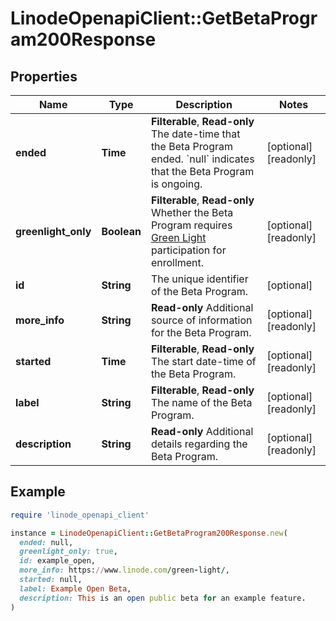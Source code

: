 # LinodeOpenapiClient::GetBetaProgram200Response

## Properties

| Name | Type | Description | Notes |
| ---- | ---- | ----------- | ----- |
| **ended** | **Time** | __Filterable__, __Read-only__ The date-time that the Beta Program ended.  &#x60;null&#x60; indicates that the Beta Program is ongoing. | [optional][readonly] |
| **greenlight_only** | **Boolean** | __Filterable__, __Read-only__ Whether the Beta Program requires [Green Light](https://www.linode.com/green-light/) participation for enrollment. | [optional][readonly] |
| **id** | **String** | The unique identifier of the Beta Program. | [optional] |
| **more_info** | **String** | __Read-only__ Additional source of information for the Beta Program. | [optional][readonly] |
| **started** | **Time** | __Filterable__, __Read-only__ The start date-time of the Beta Program. | [optional][readonly] |
| **label** | **String** | __Filterable__, __Read-only__ The name of the Beta Program. | [optional][readonly] |
| **description** | **String** | __Read-only__ Additional details regarding the Beta Program. | [optional][readonly] |

## Example

```ruby
require 'linode_openapi_client'

instance = LinodeOpenapiClient::GetBetaProgram200Response.new(
  ended: null,
  greenlight_only: true,
  id: example_open,
  more_info: https://www.linode.com/green-light/,
  started: null,
  label: Example Open Beta,
  description: This is an open public beta for an example feature.
)
```

